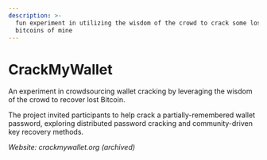 ```yaml
---
description: >-
  fun experiment in utilizing the wisdom of the crowd to crack some lost
  bitcoins of mine
---
```


# CrackMyWallet

An experiment in crowdsourcing wallet cracking by leveraging the wisdom of the crowd to recover lost Bitcoin.

The project invited participants to help crack a partially-remembered wallet password, exploring distributed password cracking and community-driven key recovery methods.

_Website: crackmywallet.org (archived)_


